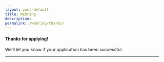 ```yaml
---
layout: post-default
title: Webring
description: 
permalink: /webring/thanks/
---
```


#### Thanks for applying!

We’ll let you know if your application has been successful.

<hr>
